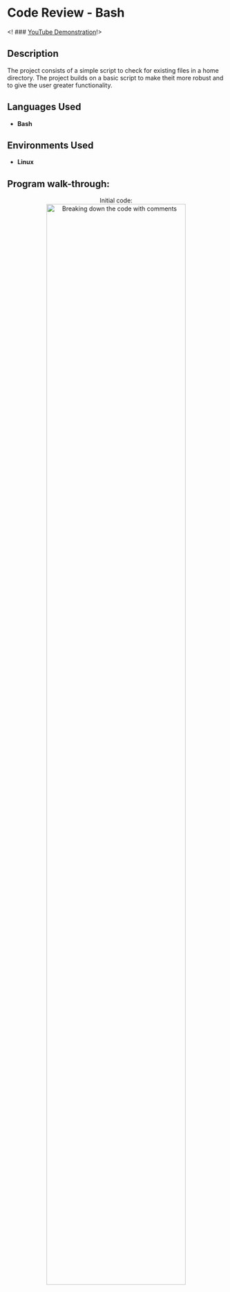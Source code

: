 <h1>Code Review - Bash</h1>

<! ### [YouTube Demonstration](https://youtu.be/7eJexJVCqJo)!>

<h2>Description</h2>
The project consists of a simple script to check for existing files in a home directory. The project builds on a basic script to make theit more robust and to give the user greater functionality.
<br />


<h2>Languages Used</h2>

- <b>Bash</b>

<h2>Environments Used </h2>

- <b>Linux</b>

<h2>Program walk-through:</h2>

<p align="center">
Initial code: <br/>
<img src="https://imgur.com/Sdi3OHY.png" height="80%" width="80%" alt="Breaking down the code with comments"/>
<br />
<br />


<!--
 ```diff
- text in red
+ text in green
! text in orange
# text in gray
@@ text in purple (and bold)@@
```
--!>
